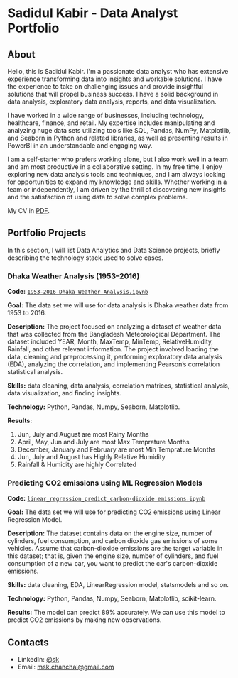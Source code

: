 # Sadidul Kabir - Data Analyst Portfolio
## About
Hello, this is Sadidul Kabir. I'm a passionate data analyst who has extensive experience transforming data into insights and workable solutions. I have the experience to take on challenging issues and provide insightful solutions that will propel business success. I have a solid background in data analysis, exploratory data analysis, reports, and data visualization.

I have worked in a wide range of businesses, including technology, healthcare, finance, and retail. My expertise includes manipulating and analyzing huge data sets utilizing tools like SQL, Pandas, NumPy, Matplotlib, and Seaborn in Python and related libraries, as well as presenting results in PowerBI in an understandable and engaging way.

I am a self-starter who prefers working alone, but I also work well in a team and am most productive in a collaborative setting. In my free time, I enjoy exploring new data analysis tools and techniques, and I am always looking for opportunities to expand my knowledge and skills. Whether working in a team or independently, I am driven by the thrill of discovering new insights and the satisfaction of using data to solve complex problems.

My CV in [PDF](https://github.com/sadidul/sk_portfolio/blob/main/sk_data_analyst.pdf).

## Portfolio Projects
In this section, I will list Data Analytics and Data Science projects, briefly describing the technology stack used to solve cases.

### Dhaka Weather Analysis (1953–2016)
**Code:** [`1953-2016 Dhaka Weather Analysis.ipynb`](https://github.com/sadidul/Data_Analysis_Project/blob/main/1953-2016%20Dhaka%20Weather%20Analysis.ipynb)

**Goal:** The data set we will use for data analysis is Dhaka weather data from 1953 to 2016.

**Description:** The project focused on analyzing a dataset of weather data that was collected from the Bangladesh Meteorological Department. The dataset included YEAR, Month, MaxTemp, MinTemp, RelativeHumidity, Rainfall, and other relevant information. The project involved loading the data, cleaning and preprocessing it, performing exploratory data analysis (EDA), analyzing the correlation, and implementing Pearson’s correlation statistical analysis.

**Skills:** data cleaning, data analysis, correlation matrices, statistical analysis, data visualization, and finding insights.

**Technology:** Python, Pandas, Numpy, Seaborn, Matplotlib.

**Results:** 
1. Jun, July and August are most Rainy Months
2. April, May, Jun and July are most Max Temprature Months
3. December, January and February are most Min Temprature Months
4. Jun, July and August has Highly Relative Humidity
5. Rainfall & Humidity are highly Correlated


### Predicting CO2 emissions using ML Regression Models
**Code:** [`linear_regression_predict_carbon-dioxide emissions.ipynb`](https://github.com/sadidul/Data_Analysis_Project/blob/main/linear_regression_predict_carbon-dioxide%20emissions.ipynb)

**Goal:** The data set we will use for predicting CO2 emissions using Linear Regression Model.

**Description:** The dataset contains data on the engine size, number of cylinders, fuel consumption, and carbon dioxide gas emissions of some vehicles. Assume that carbon-dioxide emissions are the target variable in this dataset; that is, given the engine size, number of cylinders, and fuel consumption of a new car, you want to predict the car's carbon-dioxide emissions.

**Skills:** data cleaning, EDA, LinearRegression model, statsmodels and so on.

**Technology:** Python, Pandas, Numpy, Seaborn, Matplotlib, scikit-learn.

**Results:** The model can predict 89% accurately. We can use this model to predict CO2 emissions by making new observations.


## Contacts
- LinkedIn: [@sk](https://www.linkedin.com/in/md-sadidul-kabir)
- Email: msk.chanchal@gmail.com
